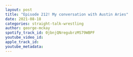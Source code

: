 ```yaml
---
layout: post
title: "Episode 212! My conversation with Austin Aries"
date: 2021-08-18
categories: straight-talk-wrestling
author: george-mckay
spotify_track_id: 0jbnjQNregubrzMS79WBPF
youtube_video_id: 
apple_track_id: 
youtube_metadata: 
---
```

